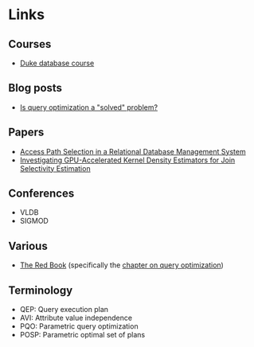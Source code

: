 # Links

## Courses

- [Duke database course](https://www.cs.duke.edu/courses/compsci516/)

## Blog posts

- [Is query optimization a "solved" problem?](http://wp.sigmod.org/?p=1075)

## Papers

- [Access Path Selection in a Relational Database Management System](https://www.cs.duke.edu/courses/compsci516/cps216/spring03/papers/selinger-etal-1979.pdf)
- [Investigating GPU-Accelerated Kernel Density Estimators for Join Selectivity Estimation](http://www.user.tu-berlin.de/mkiefer/assets/theses/MscJoinKDE2016.pdf)

## Conferences

- VLDB
- SIGMOD

## Various

- [The Red Book](http://www.redbook.io/) (specifically the [chapter on query optimization](http://www.redbook.io/ch7-queryoptimization.html))


## Terminology

- QEP: Query execution plan
- AVI: Attribute value independence
- PQO: Parametric query optimization
- POSP: Parametric optimal set of plans


